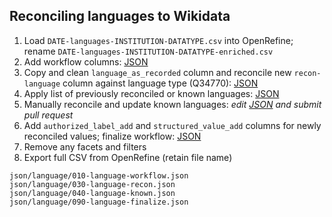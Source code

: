 ## Reconciling languages to Wikidata

1. Load `DATE-languages-INSTITUTION-DATATYPE.csv` into OpenRefine; rename `DATE-languages-INSTITUTION-DATATYPE-enriched.csv`
2. Add workflow columns: [JSON][language_workflow]
3. Copy and clean `language_as_recorded` column and reconcile new `recon-language` column against language type (Q34770): [JSON][language_recon]
4. Apply list of previously reconciled or known languages: [JSON][language_known]
5. Manually reconcile and update known languages: *edit [JSON][language_known] and submit pull request*
6. Add `authorized_label_add` and `structured_value_add` columns for newly reconciled values; finalize workflow: [JSON][language_finalize]
7. Remove any facets and filters
8. Export full CSV from OpenRefine (retain file name)

[language_workflow]:  json/language/010-language-workflow.json
[language_recon]:     json/language/030-language-recon.json
[language_known]:     json/language/040-language-known.json
[language_finalize]:  json/language/090-language-finalize.json

```
json/language/010-language-workflow.json
json/language/030-language-recon.json
json/language/040-language-known.json
json/language/090-language-finalize.json
```
